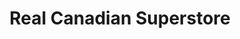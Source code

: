 ---
title: "Real Canadian Superstore"
url: /prince-albert/real-canadian-superstore/
shop: Supermarkt
---